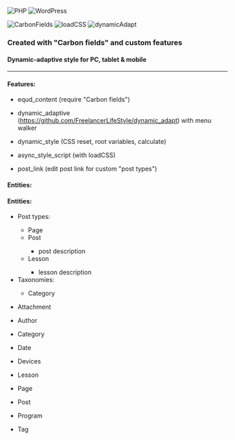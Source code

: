 ![PHP](https://img.shields.io/badge/PHP-8.2.1-green)
![WordPress](https://img.shields.io/badge/WordPress-6.1.1-green)

![CarbonFields](https://img.shields.io/badge/Carbon%20Fields-3.4.0-green)
![loadCSS](https://img.shields.io/badge/loadCSS-2.0.1-green)
![dynamicAdapt](https://img.shields.io/badge/dynamicAdapt-2022-green)

<h3>Created with "Carbon fields" and custom features</h3>
<h4>Dynamic-adaptive style for PC, tablet & mobile</h4>

***

<h4>Features:</h4>

- equd_content (require "Carbon fields")

- dynamic_adaptive (https://github.com/FreelancerLifeStyle/dynamic_adapt) with menu walker

- dynamic_style (CSS reset, root variables, calculate)

- async_style_script (with loadCSS)

- post_link (edit post link for custom "post types")

<h4>Entities:</h4>
<h4>Entities:</h4>
<ul>
  <li>Post types:</li>
  <ul>
    <li>Page</li>
    <li>Post</li>
    <ul>
      <li>post description</li>
    </ul>
    <li>Lesson</li>
    <ul>
      <li>lesson description</li>
    </ul>
  </ul>
  <li>Taxonomies:</li>
  <ul>
    <li>Category</li>
  </ul>
</ul>

- Attachment

- Author

- Category

- Date

- Devices

- Lesson

- Page

- Post

- Program

- Tag

